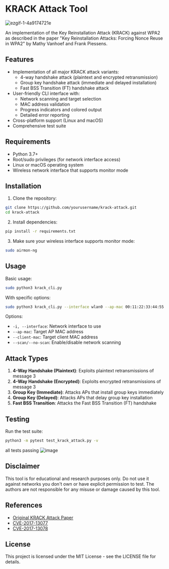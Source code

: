 # KRACK Attack Tool

![ezgif-1-4a9174721e](https://github.com/user-attachments/assets/bce56522-7a00-49be-926d-a4c9fb6cb3f1)

An implementation of the Key Reinstallation Attack (KRACK) against WPA2 as described in the paper "Key Reinstallation Attacks: Forcing Nonce Reuse in WPA2" by Mathy Vanhoef and Frank Piessens.

## Features

- Implementation of all major KRACK attack variants:
  - 4-way handshake attack (plaintext and encrypted retransmission)
  - Group key handshake attack (immediate and delayed installation)
  - Fast BSS Transition (FT) handshake attack
- User-friendly CLI interface with:
  - Network scanning and target selection
  - MAC address validation
  - Progress indicators and colored output
  - Detailed error reporting
- Cross-platform support (Linux and macOS)
- Comprehensive test suite

## Requirements

- Python 3.7+
- Root/sudo privileges (for network interface access)
- Linux or macOS operating system
- Wireless network interface that supports monitor mode

## Installation

1. Clone the repository:
```bash
git clone https://github.com/yourusername/krack-attack.git
cd krack-attack
```

2. Install dependencies:
```bash
pip install -r requirements.txt
```

3. Make sure your wireless interface supports monitor mode:
```bash
sudo airmon-ng
```

## Usage

Basic usage:
```bash
sudo python3 krack_cli.py
```

With specific options:
```bash
sudo python3 krack_cli.py --interface wlan0 --ap-mac 00:11:22:33:44:55 --client-mac aa:bb:cc:dd:ee:ff
```

Options:
- `-i, --interface`: Network interface to use
- `--ap-mac`: Target AP MAC address
- `--client-mac`: Target client MAC address
- `--scan/--no-scan`: Enable/disable network scanning

## Attack Types

1. **4-Way Handshake (Plaintext)**: Exploits plaintext retransmissions of message 3
2. **4-Way Handshake (Encrypted)**: Exploits encrypted retransmissions of message 3
3. **Group Key (Immediate)**: Attacks APs that install group keys immediately
4. **Group Key (Delayed)**: Attacks APs that delay group key installation
5. **Fast BSS Transition**: Attacks the Fast BSS Transition (FT) handshake

## Testing

Run the test suite:
```bash
python3 -m pytest test_krack_attack.py -v
```
all tests passing
![image](https://github.com/user-attachments/assets/e65b73f7-c62d-4bbf-b219-36ff16811e25)

## Disclaimer

This tool is for educational and research purposes only. Do not use it against networks you don't own or have explicit permission to test. The authors are not responsible for any misuse or damage caused by this tool.

## References

- [Original KRACK Attack Paper](https://papers.mathyvanhoef.com/ccs2017.pdf)
- [CVE-2017-13077](https://nvd.nist.gov/vuln/detail/CVE-2017-13077)
- [CVE-2017-13078](https://nvd.nist.gov/vuln/detail/CVE-2017-13078)

## License

This project is licensed under the MIT License - see the LICENSE file for details. 
